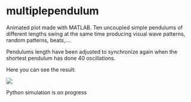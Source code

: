 # multiplependulum

Animated plot made with MATLAB. Ten uncoupled simple pendulums of different lengths swing at the same time producing visual wave patterns, random patterns, beats,.... 

Pendulums length have been adjusted to synchronize again when the shortest pendulum has done 40 oscillations. 


Here you can see the result:

![](PendulumWaves.gif)


Python simulation is on progress
